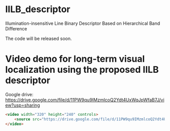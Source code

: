 # IILB_descriptor
Illumination-insensitive Line Binary Descriptor Based on Hierarchical Band Difference

The code will be released soon.


# Video demo for long-term visual localization using the proposed IILB descriptor
Google drive: https://drive.google.com/file/d/11PW9qu9IMzmlcoQ2Ydt4UxWqJpWfaB7J/view?usp=sharing

```HTML
<video width="320" height="240" controls>
    <source src="https://drive.google.com/file/d/11PW9qu9IMzmlcoQ2Ydt4UxWqJpWfaB7J/view?usp=sharing" type="video/mp4">
</video>
```
